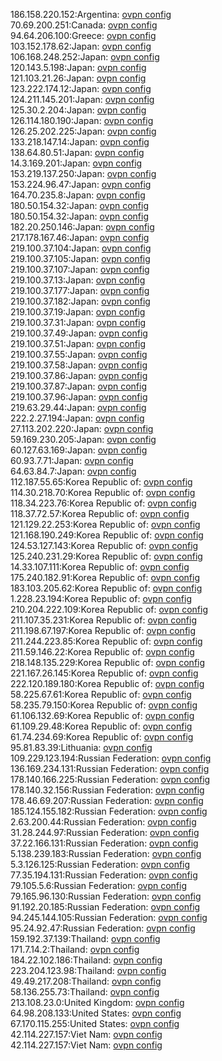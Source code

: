 186.158.220.152:Argentina: [ovpn config](vpn/186_158_220_152.ovpn)  
70.69.200.251:Canada: [ovpn config](vpn/70_69_200_251.ovpn)  
94.64.206.100:Greece: [ovpn config](vpn/94_64_206_100.ovpn)  
103.152.178.62:Japan: [ovpn config](vpn/103_152_178_62.ovpn)  
106.168.248.252:Japan: [ovpn config](vpn/106_168_248_252.ovpn)  
120.143.5.198:Japan: [ovpn config](vpn/120_143_5_198.ovpn)  
121.103.21.26:Japan: [ovpn config](vpn/121_103_21_26.ovpn)  
123.222.174.12:Japan: [ovpn config](vpn/123_222_174_12.ovpn)  
124.211.145.201:Japan: [ovpn config](vpn/124_211_145_201.ovpn)  
125.30.2.204:Japan: [ovpn config](vpn/125_30_2_204.ovpn)  
126.114.180.190:Japan: [ovpn config](vpn/126_114_180_190.ovpn)  
126.25.202.225:Japan: [ovpn config](vpn/126_25_202_225.ovpn)  
133.218.147.14:Japan: [ovpn config](vpn/133_218_147_14.ovpn)  
138.64.80.51:Japan: [ovpn config](vpn/138_64_80_51.ovpn)  
14.3.169.201:Japan: [ovpn config](vpn/14_3_169_201.ovpn)  
153.219.137.250:Japan: [ovpn config](vpn/153_219_137_250.ovpn)  
153.224.96.47:Japan: [ovpn config](vpn/153_224_96_47.ovpn)  
164.70.235.8:Japan: [ovpn config](vpn/164_70_235_8.ovpn)  
180.50.154.32:Japan: [ovpn config](vpn/180_50_154_32.ovpn)  
180.50.154.32:Japan: [ovpn config](vpn/180_50_154_32.ovpn)  
182.20.250.146:Japan: [ovpn config](vpn/182_20_250_146.ovpn)  
217.178.167.46:Japan: [ovpn config](vpn/217_178_167_46.ovpn)  
219.100.37.104:Japan: [ovpn config](vpn/219_100_37_104.ovpn)  
219.100.37.105:Japan: [ovpn config](vpn/219_100_37_105.ovpn)  
219.100.37.107:Japan: [ovpn config](vpn/219_100_37_107.ovpn)  
219.100.37.13:Japan: [ovpn config](vpn/219_100_37_13.ovpn)  
219.100.37.177:Japan: [ovpn config](vpn/219_100_37_177.ovpn)  
219.100.37.182:Japan: [ovpn config](vpn/219_100_37_182.ovpn)  
219.100.37.19:Japan: [ovpn config](vpn/219_100_37_19.ovpn)  
219.100.37.31:Japan: [ovpn config](vpn/219_100_37_31.ovpn)  
219.100.37.49:Japan: [ovpn config](vpn/219_100_37_49.ovpn)  
219.100.37.51:Japan: [ovpn config](vpn/219_100_37_51.ovpn)  
219.100.37.55:Japan: [ovpn config](vpn/219_100_37_55.ovpn)  
219.100.37.58:Japan: [ovpn config](vpn/219_100_37_58.ovpn)  
219.100.37.86:Japan: [ovpn config](vpn/219_100_37_86.ovpn)  
219.100.37.87:Japan: [ovpn config](vpn/219_100_37_87.ovpn)  
219.100.37.96:Japan: [ovpn config](vpn/219_100_37_96.ovpn)  
219.63.29.44:Japan: [ovpn config](vpn/219_63_29_44.ovpn)  
222.2.27.194:Japan: [ovpn config](vpn/222_2_27_194.ovpn)  
27.113.202.220:Japan: [ovpn config](vpn/27_113_202_220.ovpn)  
59.169.230.205:Japan: [ovpn config](vpn/59_169_230_205.ovpn)  
60.127.63.169:Japan: [ovpn config](vpn/60_127_63_169.ovpn)  
60.93.7.71:Japan: [ovpn config](vpn/60_93_7_71.ovpn)  
64.63.84.7:Japan: [ovpn config](vpn/64_63_84_7.ovpn)  
112.187.55.65:Korea Republic of: [ovpn config](vpn/112_187_55_65.ovpn)  
114.30.218.70:Korea Republic of: [ovpn config](vpn/114_30_218_70.ovpn)  
118.34.223.76:Korea Republic of: [ovpn config](vpn/118_34_223_76.ovpn)  
118.37.72.57:Korea Republic of: [ovpn config](vpn/118_37_72_57.ovpn)  
121.129.22.253:Korea Republic of: [ovpn config](vpn/121_129_22_253.ovpn)  
121.168.190.249:Korea Republic of: [ovpn config](vpn/121_168_190_249.ovpn)  
124.53.127.143:Korea Republic of: [ovpn config](vpn/124_53_127_143.ovpn)  
125.240.231.29:Korea Republic of: [ovpn config](vpn/125_240_231_29.ovpn)  
14.33.107.111:Korea Republic of: [ovpn config](vpn/14_33_107_111.ovpn)  
175.240.182.91:Korea Republic of: [ovpn config](vpn/175_240_182_91.ovpn)  
183.103.205.62:Korea Republic of: [ovpn config](vpn/183_103_205_62.ovpn)  
1.228.23.194:Korea Republic of: [ovpn config](vpn/1_228_23_194.ovpn)  
210.204.222.109:Korea Republic of: [ovpn config](vpn/210_204_222_109.ovpn)  
211.107.35.231:Korea Republic of: [ovpn config](vpn/211_107_35_231.ovpn)  
211.198.67.197:Korea Republic of: [ovpn config](vpn/211_198_67_197.ovpn)  
211.244.223.85:Korea Republic of: [ovpn config](vpn/211_244_223_85.ovpn)  
211.59.146.22:Korea Republic of: [ovpn config](vpn/211_59_146_22.ovpn)  
218.148.135.229:Korea Republic of: [ovpn config](vpn/218_148_135_229.ovpn)  
221.167.26.145:Korea Republic of: [ovpn config](vpn/221_167_26_145.ovpn)  
222.120.189.180:Korea Republic of: [ovpn config](vpn/222_120_189_180.ovpn)  
58.225.67.61:Korea Republic of: [ovpn config](vpn/58_225_67_61.ovpn)  
58.235.79.150:Korea Republic of: [ovpn config](vpn/58_235_79_150.ovpn)  
61.106.132.69:Korea Republic of: [ovpn config](vpn/61_106_132_69.ovpn)  
61.109.29.48:Korea Republic of: [ovpn config](vpn/61_109_29_48.ovpn)  
61.74.234.69:Korea Republic of: [ovpn config](vpn/61_74_234_69.ovpn)  
95.81.83.39:Lithuania: [ovpn config](vpn/95_81_83_39.ovpn)  
109.229.123.194:Russian Federation: [ovpn config](vpn/109_229_123_194.ovpn)  
136.169.234.131:Russian Federation: [ovpn config](vpn/136_169_234_131.ovpn)  
178.140.166.225:Russian Federation: [ovpn config](vpn/178_140_166_225.ovpn)  
178.140.32.156:Russian Federation: [ovpn config](vpn/178_140_32_156.ovpn)  
178.46.69.207:Russian Federation: [ovpn config](vpn/178_46_69_207.ovpn)  
185.124.155.182:Russian Federation: [ovpn config](vpn/185_124_155_182.ovpn)  
2.63.200.44:Russian Federation: [ovpn config](vpn/2_63_200_44.ovpn)  
31.28.244.97:Russian Federation: [ovpn config](vpn/31_28_244_97.ovpn)  
37.22.166.131:Russian Federation: [ovpn config](vpn/37_22_166_131.ovpn)  
5.138.239.183:Russian Federation: [ovpn config](vpn/5_138_239_183.ovpn)  
5.3.126.125:Russian Federation: [ovpn config](vpn/5_3_126_125.ovpn)  
77.35.194.131:Russian Federation: [ovpn config](vpn/77_35_194_131.ovpn)  
79.105.5.6:Russian Federation: [ovpn config](vpn/79_105_5_6.ovpn)  
79.165.96.130:Russian Federation: [ovpn config](vpn/79_165_96_130.ovpn)  
91.192.20.185:Russian Federation: [ovpn config](vpn/91_192_20_185.ovpn)  
94.245.144.105:Russian Federation: [ovpn config](vpn/94_245_144_105.ovpn)  
95.24.92.47:Russian Federation: [ovpn config](vpn/95_24_92_47.ovpn)  
159.192.37.139:Thailand: [ovpn config](vpn/159_192_37_139.ovpn)  
171.7.14.2:Thailand: [ovpn config](vpn/171_7_14_2.ovpn)  
184.22.102.186:Thailand: [ovpn config](vpn/184_22_102_186.ovpn)  
223.204.123.98:Thailand: [ovpn config](vpn/223_204_123_98.ovpn)  
49.49.217.208:Thailand: [ovpn config](vpn/49_49_217_208.ovpn)  
58.136.255.73:Thailand: [ovpn config](vpn/58_136_255_73.ovpn)  
213.108.23.0:United Kingdom: [ovpn config](vpn/213_108_23_0.ovpn)  
64.98.208.133:United States: [ovpn config](vpn/64_98_208_133.ovpn)  
67.170.115.255:United States: [ovpn config](vpn/67_170_115_255.ovpn)  
42.114.227.157:Viet Nam: [ovpn config](vpn/42_114_227_157.ovpn)  
42.114.227.157:Viet Nam: [ovpn config](vpn/42_114_227_157.ovpn)  
